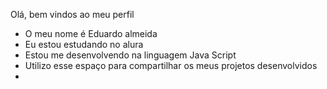 Olá, bem vindos ao meu perfil 
- O meu nome é Eduardo almeida 
- Eu estou estudando no alura
- Estou me desenvolvendo na linguagem Java Script
- Utilizo esse espaço para compartilhar os meus projetos desenvolvidos
- 

